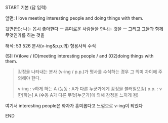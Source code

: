 START
기본 (답 입력)

앞면:
I love meeting interesting people and doing things with them.


뒷면(답):
나는 몹시 좋아한다 ㅡ 흥미로운 사람들을 만나는 것을 ㅡ 그리고 그들과 함께 무엇인가를 하는 것을


해석:
53 526 분사(v-ing&p.p.의) 형용사적 수식

(S)I (V)love / (O)meeting interesting people / and (O2)doing things with them.

> 감정을 나타내는 분사 (v-ing / p.p.)가 명사를 수식하는 경우
> 그 의미 차이에 주의해야 한다.
> 
> v-ing : v하게 하는 A (능동 : A가 다른 누군가에게 감정을 불러일으킴)
> p.p. : v한[하는] A (수동 A가 다른 무엇[누군가]에 의해 감정을 느끼게 됨)

여기서 interesting people은 화자가 흥미롭다고 느낌으로 v-ing이 되었다
<!--ID: 1695158519241-->
END